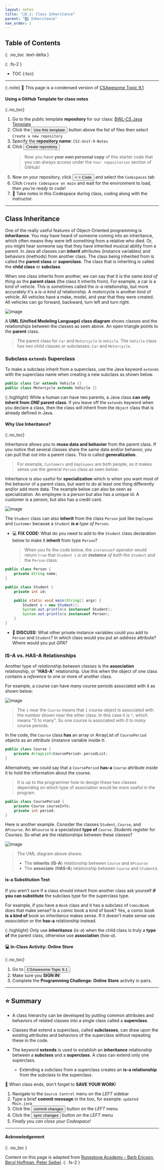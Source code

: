 ```yaml
---
layout: notes
title: "📓9.1: Class Inheritance" 
parent: "9️⃣ Inheritance"
nav_order: 1
---
```


## Table of Contents
{: .no_toc .text-delta }

{: .fs-2 }
- TOC
{:toc}

---

{:.note}
📖 This page is a condensed version of [CSAwesome Topic 9.1](https://runestone.academy/ns/books/published/csawesome/Unit9-Inheritance/topic-9-1-inheritance.html?mode=browsing) 

#### Using a GitHub Template for class notes 
{:.no_toc}

<div class="setup" markdown="block">

1. Go to the public template **repository** for our class: [BWL-CS Java Template](https://github.com/BWL-CS/java-template)
2. Click the <button type="button" name="button" class="btn btn-green">Use this template</button> button above the list of files then select `Create a new repository`
3. Specify the **repository name**: `CS2-Unit-9-Notes`
4. Click <button type="button" name="button" class="btn btn-green">Create repository</button>
    > Now you have **your own personal copy** of this starter code that you can always access under the `Your repositories` section of GitHub! 
5. Now on your repository, click <button type="button" name="button" class="btn btn-green"> < > Code </button> and select the `Codespaces` tab
6. Click `Create Codespace on main` and wait for the environment to load, _then you're ready to code_!
7. 📝 Take notes in this Codespace during class, coding along with the instructor.

</div>

---

## Class Inheritance

One of the really useful features of Object-Oriented programming is **inheritance**.  You may have heard of someone coming into an inheritance, which often means they were left something from a relative who died.  Or, you might hear someone say that they have inherited musical ability from a parent.  In Java all classes can **inherit** attributes (instance variables) and behaviors (methods) from another class.  The class being inherited from is called the **parent class** or **superclass**.  The class that is inheriting is called the **child class** or **subclass**.

When one class inherits from another, we can say that it is the *same kind of thing* as the **parent class** (the class it inherits from).  For example, a car is a kind of vehicle.  This is sometimes called the *is-a* relationship, but more accurately it's a *is-a kind of* relationship.  A motorcycle is another kind of vehicle.  All vehicles have a make, model, and year that they were created.  All vehicles can go forward, backward, turn left and turn right.

![image](Figures/vehicle.png)

A **UML (Unified Modeling Language) class diagram** shows classes and the relationships between the classes as seen above.  An open triangle points to the **parent** class.  
> The parent class for ``Car`` and ``Motorcycle`` is ``Vehicle``. The ``Vehicle`` class has two child classes or subclasses: ``Car`` and ``Motorcycle``.

### Subclass `extends` Superclass

To make a subclass inherit from a superclass, use the Java keyword `extends` with the superclass name when creating a new subclass as shown below.

```java
public class Car extends Vehicle {}
public class Motorcycle extends Vehicle {}
```

{:.highlight}
While a human can have two parents, a Java class **can only inherit from _ONE_ parent class**. If you leave off the `extends` keyword when you declare a class, then the class will inherit from the ``Object`` class that is already defined in Java.

#### Why Use Inheritance?
{:.no_toc}

Inheritance allows you to **reuse data and behavior** from the parent class.  If you notice that several classes share the same data and/or behavior,  you can pull that out into a parent class.  This is called **generalization**. 
> For example, `Customers` and `Employees` are both people, so it makes sense use the general `Person` class as seen below.

Inheritance is also useful for **specialization** which is when you want most of the behavior of a parent class, but want to do at least one thing differently and/or add more data.  The example below can also be seen as specialization.  An employee is a person but also has a unique id.  A customer is a person, but also has a credit card.

![image](Figures/person.png)

The `Student` class can also **inherit** from the class `Person` just like `Employee` and `Customer` because a `Student` ***is a** type of* `Person`.

<div class="task" markdown="block">

* 💻 **FIX CODE:** What do you need to add to the `Student` class declaration below to make it **inherit** from type `Person`? 
    > When you fix the code below, the `instanceof` operator would return `true` that `Student s` _is an **instance** of_ both the `Student` and the `Person` class. 

```java
public class Person {
    private String name;
}
```
```java
public class Student {
    private int id;

    public static void main(String[] args) {
        Student s = new Student();
        System.out.println(s instanceof Student);
        System.out.println(s instanceof Person);
    }
}
```

* 💬 **DISCUSS:** What other private instance variables could you add to `Person` and `Student`? In which class would you put an _address_ attribute? Where would you put _GPA_?

</div>

### IS-A vs. HAS-A Relationships

Another type of _relationship between classes_ is the **association** relationship, or "**HAS-A**" relationship. Use this when the object of one class contains a _reference_ to one or more of another class. 

For example, a course can have many course periods associated with it as shown below:  

![image](Figures/assoc.png)
> The ``1`` near the ``Course`` means that ``1`` course object is associated with the number shown near the other class. In this case it is ``*``, which means "0 to many". So one course is associated with *0 to many* course periods.

In the code, the ``Course`` class **has** an array or ArrayList of ``CoursePeriod`` objects as an _attribute_ (instance variable inside it:

```java
public class Course {
    private ArrayList<CoursePeriod> periodList;
}
```

Alternatively, we could say that a `CoursePeriod` **has-a** `Course` attribute inside it to hold the information about the course. 
> It is up to the programmer how to design these two classes depending on which type of association would be more useful in the program.

```java
public class CoursePeriod {
    private Course courseInfo;
    private int period;
}
```

Here is another example. Consider the classes `Student`, `Course`, and `APcourse`. An `APcourse` is a specialized **type of** `Course`. _Students_ register for _Courses_. So what are the relationships between these classes? 

![image](Figures/APcourseUML.png)

> The UML diagram above shows:
> * The **inherits** (**IS-A**) relationship between `Course` and `APcourse`
> * The **associate** (**HAS-A**) relationship between `Course` and `Student`s.

#### is-a Substitution Test

If you aren't sure if a class should inherit from another class ask yourself **if you can substitute** the subclass type for the superclass type. 

For example, if you have a ``Book`` class and it has a subclass of ``ComicBook`` does that make sense?  Is a comic book a kind of book?  Yes, a comic book **is a kind of** book so _inheritance_ makes sense.  If it doesn't make sense use *association* or the **has-a** relationship instead.

{:.highlight}
Only use **inheritance** (_is-a_) when the child class is truly a **type of** the parent class, otherwise use **association** (_has-a_).

#### 💻 In-Class Activity: Online Store
{:.no_toc}


<div class="task" markdown="block">
    
1. Go to <a href="https://runestone.academy/ns/books/published/csawesome/Unit9-Inheritance/topic-9-1-inheritance.html?mode=browsing"><button type="button" name="button" class="btn">CSAwesome Topic 9.1</button></a> 
2. Make sure you **SIGN IN**!
3. Complete the **Programming Challenge: Online Store** activity in pairs.

</div>

---

## ⭐️ Summary

- A class hierarchy can be developed by putting common attributes and behaviors of related classes into a single class called a **superclass**.

- Classes that extend a superclass, called **subclasses**, can draw upon the existing attributes and behaviors of the superclass without repeating these in the code.

- The keyword **extends** is used to establish an **inheritance** relationship between a **subclass** and a **superclass**.  A class can extend only one superclass.
    - Extending a subclass from a superclass creates an **is-a relationship** from the subclass to the superclass.


<div class="warn" markdown="block">

🛑 When class ends, don't forget to **SAVE YOUR WORK**!

1. Navigate to the `Source Control` menu on the _LEFT_ sidebar
2. Type a brief **commit message** in the box, for example: `updated Main.java`
3. Click the <button type="button" name="button" class="btn btn-green">commit changes</button> button on the _LEFT_ menu
4. Click the <button type="button" name="button" class="btn btn-green">sync changes</button> button on the _LEFT_ menu
5. _Finally you can close your Codespace!_

</div>

---

#### Acknowledgement
{: .no_toc }

Content on this page is adapted from [Runestone Academy - Barb Ericson, Beryl Hoffman, Peter Seibel](https://runestone.academy/ns/books/published/csawesome/index.html?mode=browsing).
{: .fs-2 }
